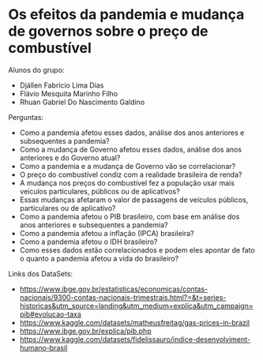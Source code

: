 # Os efeitos da pandemia e mudança de governos sobre o preço de combustível 

Alunos do grupo: 
- Djállen Fabrício Lima Dias
- Flávio Mesquita Marinho Filho
- Rhuan Gabriel Do Nascimento Galdino

Perguntas:
- Como a pandemia afetou esses dados, análise dos anos anteriores e subsequentes a pandemia?
- Como a mudança de Governo afetou esses dados, análise dos anos anteriores e do Governo atual?
- Como a pandemia e a mudança de Governo vão se correlacionar?
- O preço do combustível condiz com a realidade brasileira de renda?
- A mudança nos preços do combustível fez a população usar mais veículos particulares, públicos ou de aplicativos?
- Essas mudanças afetaram o valor de passagens de veículos públicos, particulares ou de aplicativo?
- Como a pandemia afetou o PIB brasileiro, com base em análise dos anos anteriores e subsequentes a pandemia?
- Como a pandemia afetou a inflação (IPCA) brasileira?
- Como a pandemia afetou o IDH brasileiro?
- Como esses dados estão correlacionados e podem eles apontar de fato o quanto a pandemia afetou a vida do brasileiro?

Links dos DataSets:
- https://www.ibge.gov.br/estatisticas/economicas/contas-nacionais/9300-contas-nacionais-trimestrais.html?=&t=series-historicas&utm_source=landing&utm_medium=explica&utm_campaign=pib#evolucao-taxa
- https://www.kaggle.com/datasets/matheusfreitag/gas-prices-in-brazil
- https://www.ibge.gov.br/explica/pib.php
- https://www.kaggle.com/datasets/fidelissauro/indice-desenvolviment-humano-brasil
  

